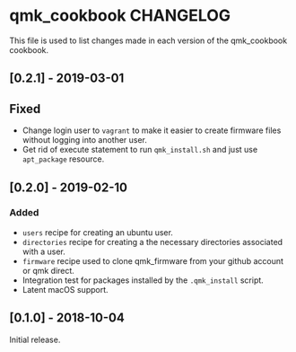 # qmk_cookbook CHANGELOG

This file is used to list changes made in each version of the qmk_cookbook cookbook.

## [0.2.1] - 2019-03-01

## Fixed
- Change login user to `vagrant` to make it easier to create firmware files without logging into another user. 
- Get rid of execute statement to run `qmk_install.sh` and just use `apt_package` resource. 

## [0.2.0] - 2019-02-10

### Added
- `users` recipe for creating an ubuntu user.
- `directories` recipe for creating a the necessary directories associated with a user. 
- `firmware` recipe used to clone qmk_firmware from your github account or qmk direct. 
- Integration test for packages installed by the `.qmk_install` script.
- Latent macOS support. 

## [0.1.0] - 2018-10-04

Initial release.

